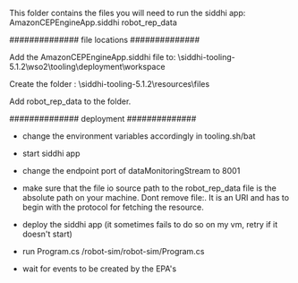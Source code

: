 This folder contains the files you will need to run the siddhi app:
AmazonCEPEngineApp.siddhi
robot_rep_data

############## file locations ##############

Add the AmazonCEPEngineApp.siddhi file to:
\siddhi-tooling-5.1.2\wso2\tooling\deployment\workspace


Create the folder <files>:
\siddhi-tooling-5.1.2\resources\files

Add robot_rep_data to the folder.


############## deployment ##############
- change the environment variables accordingly in tooling.sh/bat

- start siddhi app

- change the endpoint port of dataMonitoringStream to 8001

- make sure that the file io source path to the robot_rep_data file is the absolute path on your machine.
Dont remove file:\. It is an URI and has to begin with the protocol for fetching the resource.

- deploy the siddhi app (it sometimes fails to do so on my vm, retry if it doesn't start)

- run Program.cs /robot-sim/robot-sim/Program.cs

- wait for events to be created by the EPA's
